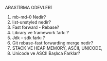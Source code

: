 ARASTİRMA ODEVLERİ
 1) mb-md-0 Nedir? 
 2) list-unstyled nedir?
 3) Fast forward - Rebase?
 4) Library ve framework farkı ?
 5) Jdk – sdk farkı ?
 6) Git rebase-fast forwarding merge nedir?
 7) STACK VE HEAP MEMORY, ASCII, UNICODE, 
 8) Unicode ve ASCII Başlıca Farklar?
